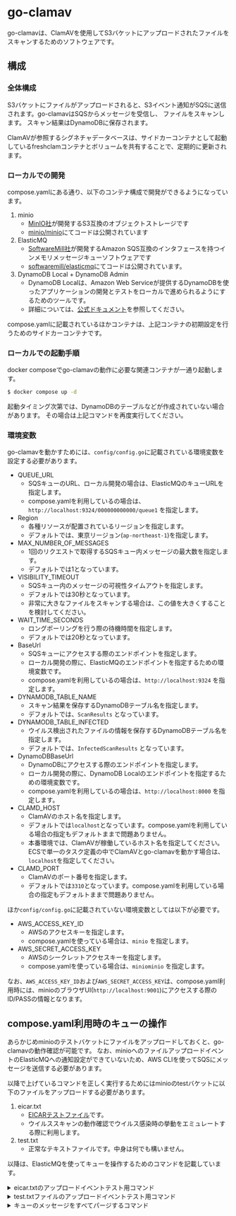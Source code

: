 # go-clamav

go-clamavは、ClamAVを使用してS3バケットにアップロードされたファイルをスキャンするためのソフトウェアです。


## 構成

### 全体構成

S3バケットにファイルがアップロードされると、S3イベント通知がSQSに送信されます。go-clamavはSQSからメッセージを受信し、 ファイルをスキャンします。
スキャン結果はDynamoDBに保存されます。

ClamAVが参照するシグネチャデータベースは、サイドカーコンテナとして起動しているfreshclamコンテナとボリュームを共有することで、定期的に更新されます。


### ローカルでの開発

compose.yamlにある通り、以下のコンテナ構成で開発ができるようになっています。

1. minio
    + [MinIO社](https://min.io/)が開発するS3互換のオブジェクトストレージです
    + [minio/minio](https://github.com/minio/minio)にてコードは公開されています
2. ElasticMQ
    + [SoftwareMill社](https://softwaremill.com/)が開発するAmazon SQS互換のインタフェースを持つインメモリメッセージキューソフトウェアです
    + [softwaremill/elasticmq](https://github.com/softwaremill/elasticmq)にてコードは公開されています。
3. DynamoDB Local + DynamoDB Admin
    + DynamoDB Localは、Amazon Web Serviceが提供するDynamoDBを使ったアプリケーションの開発とテストをローカルで進められるようにするためのツールです。
    + 詳細については、[公式ドキュメント](https://docs.aws.amazon.com/amazondynamodb/latest/developerguide/DynamoDBLocal.html)を参照してください。

compose.yamlに記載されているほかコンテナは、上記コンテナの初期設定を行うためのサイドカーコンテナです。

### ローカルでの起動手順

docker composeでgo-clamavの動作に必要な関連コンテナが一通り起動します。

```bash
$ docker compose up -d
```

起動タイミング次第では、DynamoDBのテーブルなどが作成されていない場合があります。
その場合は上記コマンドを再度実行してください。

### 環境変数

go-clamavを動かすためには、`config/config.go`に記載されている環境変数を設定する必要があります。

+ QUEUE_URL
  + SQSキューのURL、ローカル開発の場合は、ElasticMQのキューURLを指定します。
  + compose.yamlを利用しているの場合は、`http://localhost:9324/000000000000/queue1` を指定します。
+ Region
  + 各種リソースが配置されているリージョンを指定します。
  + デフォルトでは、東京リージョン(`ap-northeast-1`)を指定します。
+ MAX_NUMBER_OF_MESSAGES
  + 1回のリクエストで取得するSQSキュー内メッセージの最大数を指定します。
  + デフォルトでは1となっています。
+ VISIBILITY_TIMEOUT
  + SQSキュー内のメッセージの可視性タイムアウトを指定します。
  + デフォルトでは30秒となっています。
  + 非常に大きなファイルをスキャンする場合は、この値を大きくすることを検討してください。
+ WAIT_TIME_SECONDS
  + ロングポーリングを行う際の待機時間を指定します。
  + デフォルトでは20秒となっています。
+ BaseUrl
  + SQSキューにアクセスする際のエンドポイントを指定します。
  + ローカル開発の際に、ElasticMQのエンドポイントを指定するための環境変数です。
  + compose.yamlを利用しているの場合は、`http://localhost:9324` を指定します。
+ DYNAMODB_TABLE_NAME
  + スキャン結果を保存するDynamoDBテーブル名を指定します。
  + デフォルトでは、`ScanResults` となっています。 
+ DYNAMODB_TABLE_INFECTED
  + ウイルス検出されたファイルの情報を保存するDynamoDBテーブル名を指定します。
  + デフォルトでは、`InfectedScanResults` となっています。
+ DynamoDBBaseUrl
  + DynamoDBにアクセスする際のエンドポイントを指定します。
  + ローカル開発の際に、DynamoDB Localのエンドポイントを指定するための環境変数です。
  + compose.yamlを利用しているの場合は、`http://localhost:8000` を指定します。
+ CLAMD_HOST
  + ClamAVのホスト名を指定します。
  + デフォルトでは`localhost`となっています。compose.yamlを利用している場合の指定もデフォルトままで問題ありません。
  + 本番環境では、ClamAVが稼働しているホスト名を指定してください。ECSで単一のタスク定義の中でClamAVとgo-clamavを動かす場合は、`localhost`を指定してください。
+ CLAMD_PORT
  + ClamAVのポート番号を指定します。
  + デフォルトでは`3310`となっています。compose.yamlを利用している場合の指定もデフォルトままで問題ありません。

ほか`config/config.go`に記載されていない環境変数としては以下が必要です。

+ AWS_ACCESS_KEY_ID
  + AWSのアクセスキーを指定します。
  + compose.yamlを使っている場合は、`minio` を指定します。
+ AWS_SECRET_ACCESS_KEY
  + AWSのシークレットアクセスキーを指定します。 
  + compose.yamlを使っている場合は、`miniominio` を指定します。

なお、`AWS_ACCESS_KEY_ID`および`AWS_SECRET_ACCESS_KEY`は、compose.yaml利用時には、minioのブラウザUI(`http://localhost:9001`)にアクセスする際のID/PASSの情報となります。

## compose.yaml利用時のキューの操作

あらかじめminioのテストバケットにファイルをアップロードしておくと、go-clamavの動作確認が可能です。
なお、minioへのファイルアップロードイベントのElasticMQへの通知設定ができていないため、AWS CLIを使ってSQSにメッセージを送信する必要があります。

以降で上げているコマンドを正しく実行するためにはminioのtestバケットに以下のファイルをアップロードする必要があります。

1. eicar.txt
    + [EICARテストファイル](https://ja.wikipedia.org/wiki/EICAR%E3%83%86%E3%82%B9%E3%83%88%E3%83%95%E3%82%A1%E3%82%A4%E3%83%AB)です。
    + ウイルススキャンの動作確認でウイルス感染時の挙動をエミュレートする際に利用します。
2. test.txt
    + 正常なテキストファイルです。中身は何でも構いません。

以降は、ElasticMQを使ってキューを操作するためのコマンドを記載しています。

<details>
  <summary>eicar.txtのアップロードイベントテスト用コマンド</summary>


```
aws sqs send-message --queue-url http://localhost:9324/000000000000/queue1 \
 --endpoint-url http://localhost:9324 \
 --message-body '{"Records": [{
      "eventVersion": "2.1",
      "eventSource": "aws:s3",
      "awsRegion": "ap-northeast-1",
      "eventTime": "2022-08-07T14:33:59.870Z",
      "eventName": "ObjectCreated:Put",
      "userIdentity": {
        "principalId": "AWS:AIDAVMRY2N7OKTN33RYNV"
      },
      "requestParameters": {
        "sourceIPAddress": "60.95.0.122"
      },
      "responseElements": {
        "x-amz-request-id": "Q73VJ1CPJ64CKJQ0",
        "x-amz-id-2": "jqP4VGy4ubSEOvB+XRCdTjWUJEuCkkWRyiRlxdKCNqjP8cTjRUg0JGhDYsW9RprSsQPqdnlOviWD11mpmynwSJzlRyzzT8rgCka5XEnLzq8="
      },
      "s3": {
        "s3SchemaVersion": "1.0",
        "configurationId": "SQS-Event",
        "bucket": {
          "name": "test",
          "ownerIdentity": {
            "principalId": "A2B5KBXGR14B9R"
          },
          "arn": "arn:aws:s3:::20220807-sqs-test"
        },
        "object": {
          "key": "eicar.txt",
          "size": 9846,
          "eTag": "ad1cdeed43375dca5b5e892be0968525",
          "sequencer": "0062EFCD57CFFC5419"
        }
      }
    }]}'
```
</details>

<details>
    <summary>test.txtファイルのアップロードイベントテスト用コマンド</summary>

```
aws sqs send-message --queue-url http://localhost:9324/000000000000/queue1 \
 --endpoint-url http://localhost:9324 \
 --message-body '{"Records": [{
      "eventVersion": "2.1",
      "eventSource": "aws:s3",
      "awsRegion": "ap-northeast-1",
      "eventTime": "2022-08-07T14:33:59.870Z",
      "eventName": "ObjectCreated:Put",
      "userIdentity": {
        "principalId": "AWS:AIDAVMRY2N7OKTN33RYNV"
      },
      "requestParameters": {
        "sourceIPAddress": "60.95.0.122"
      },
      "responseElements": {
        "x-amz-request-id": "Q73VJ1CPJ64CKJQ0",
        "x-amz-id-2": "jqP4VGy4ubSEOvB+XRCdTjWUJEuCkkWRyiRlxdKCNqjP8cTjRUg0JGhDYsW9RprSsQPqdnlOviWD11mpmynwSJzlRyzzT8rgCka5XEnLzq8="
      },
      "s3": {
        "s3SchemaVersion": "1.0",
        "configurationId": "SQS-Event",
        "bucket": {
          "name": "test",
          "ownerIdentity": {
            "principalId": "A2B5KBXGR14B9R"
          },
          "arn": "arn:aws:s3:::20220807-sqs-test"
        },
        "object": {
          "key": "test.txt",
          "size": 9846,
          "eTag": "ad1cdeed43375dca5b5e892be0968525",
          "sequencer": "0062EFCD57CFFC5419"
        }
      }
    }]}'
```

</details>


<details>
    <summary>キューのメッセージをすべてパージするコマンド</summary>

```
aws sqs purge-queue \
    --queue-url http://localhost:9324/000000000000/queue1 \
    --endpoint-url http://localhost:9324
```
</details>